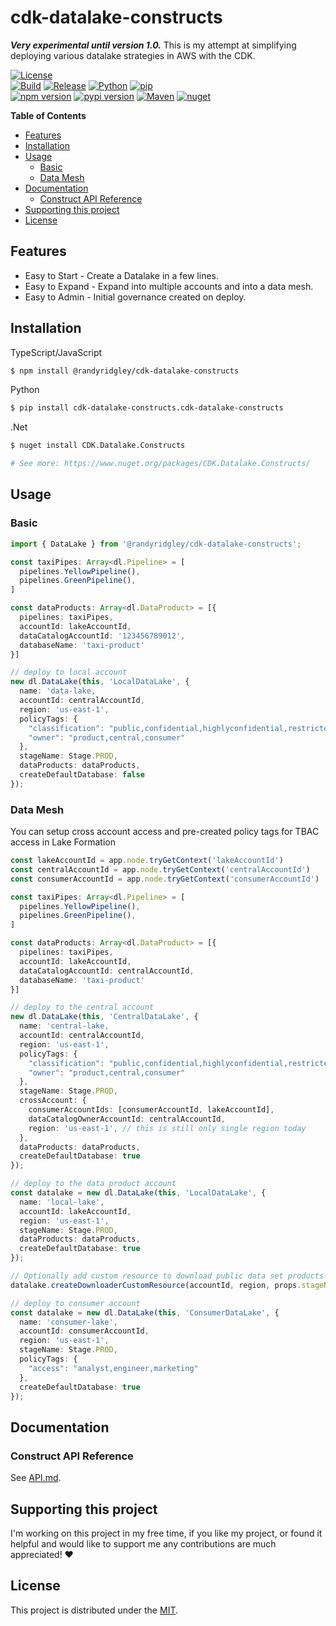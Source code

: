 # cdk-datalake-constructs  <!-- omit in toc -->

***Very experimental until version 1.0.***
This is my attempt at simplifying deploying various datalake strategies in AWS with the CDK.

[![License](https://img.shields.io/badge/License-MIT-green)](https://opensource.org/licenses/MIT)  
[![Build](https://github.com/randyridgley/cdk-datalake-constructs/workflows/build/badge.svg)](https://github.com/randyridgley/cdk-datalake-constructs/workflows/build.yml) 
[![Release](https://github.com/randyridgley/cdk-datalake-constructs/workflows/release/badge.svg)](https://github.com/randyridgley/cdk-datalake-constructs/workflows/release.yml)
[![Python](https://img.shields.io/pypi/pyversions/cdk-datalake-constructs)](https://pypi.org) [![pip](https://img.shields.io/badge/pip%20install-cdk--datalake--constructs-blue)](https://pypi.org/project/cdk-datalake-constructs/)  
[![npm version](https://img.shields.io/npm/v/cdk-datalake-constructs)](https://www.npmjs.com/package/@randyridgley/cdk-datalake-constructs) [![pypi version](https://img.shields.io/pypi/v/cdk-datalake-constructs)](https://pypi.org/project/cdk-datalake-constructs/) [![Maven](https://img.shields.io/maven-central/v/io.github.randyridgley/cdk-datalake-constructs)](https://search.maven.org/search?q=a:cdk-datalake-constructs) [![nuget](https://img.shields.io/nuget/v/Cdk.Datalake.Constructs)](https://www.nuget.org/packages/Cdk.Datalake.Constructs/)

**Table of Contents**

- [Features](#features)
- [Installation](#installation)
- [Usage](#usage)
  - [Basic](#basic)
  - [Data Mesh](#data-mesh)
- [Documentation](#documentation)
  - [Construct API Reference](#construct-api-reference)
- [Supporting this project](#supporting-this-project)
- [License](#license)

## Features

- Easy to Start - Create a Datalake in a few lines.
- Easy to Expand - Expand into multiple accounts and into a data mesh.
- Easy to Admin - Initial governance created on deploy.

## Installation

TypeScript/JavaScript

```sh
$ npm install @randyridgley/cdk-datalake-constructs
```

Python

```sh
$ pip install cdk-datalake-constructs.cdk-datalake-constructs
```

.Net

```sh
$ nuget install CDK.Datalake.Constructs

# See more: https://www.nuget.org/packages/CDK.Datalake.Constructs/
```

## Usage

### Basic

```typescript
import { DataLake } from '@randyridgley/cdk-datalake-constructs';

const taxiPipes: Array<dl.Pipeline> = [
  pipelines.YellowPipeline(),
  pipelines.GreenPipeline(),
]

const dataProducts: Array<dl.DataProduct> = [{
  pipelines: taxiPipes,
  accountId: lakeAccountId,
  dataCatalogAccountId: '123456789012',
  databaseName: 'taxi-product'
}]

// deploy to local account
new dl.DataLake(this, 'LocalDataLake', {
  name: 'data-lake,
  accountId: centralAccountId,
  region: 'us-east-1',
  policyTags: {
    "classification": "public,confidential,highlyconfidential,restricted,critical",
    "owner": "product,central,consumer"
  },
  stageName: Stage.PROD,
  dataProducts: dataProducts,
  createDefaultDatabase: false
});
```

### Data Mesh
You can setup cross account access and pre-created policy tags for TBAC access in Lake Formation

```typescript
const lakeAccountId = app.node.tryGetContext('lakeAccountId')
const centralAccountId = app.node.tryGetContext('centralAccountId')
const consumerAccountId = app.node.tryGetContext('consumerAccountId')

const taxiPipes: Array<dl.Pipeline> = [
  pipelines.YellowPipeline(),
  pipelines.GreenPipeline(),
]

const dataProducts: Array<dl.DataProduct> = [{
  pipelines: taxiPipes,
  accountId: lakeAccountId,
  dataCatalogAccountId: centralAccountId,
  databaseName: 'taxi-product'
}]

// deploy to the central account
new dl.DataLake(this, 'CentralDataLake', {
  name: 'central-lake,
  accountId: centralAccountId,
  region: 'us-east-1',
  policyTags: {
    "classification": "public,confidential,highlyconfidential,restricted,critical",
    "owner": "product,central,consumer"
  },
  stageName: Stage.PROD,
  crossAccount: {
    consumerAccountIds: [consumerAccountId, lakeAccountId],
    dataCatalogOwnerAccountId: centralAccountId,
    region: 'us-east-1', // this is still only single region today    
  },
  dataProducts: dataProducts,
  createDefaultDatabase: true
});

// deploy to the data product account
const datalake = new dl.DataLake(this, 'LocalDataLake', {
  name: 'local-lake',
  accountId: lakeAccountId,
  region: 'us-east-1',
  stageName: Stage.PROD,
  dataProducts: dataProducts,
  createDefaultDatabase: true
});

// Optionally add custom resource to download public data set products
datalake.createDownloaderCustomResource(accountId, region, props.stageName)

// deploy to consumer account
const datalake = new dl.DataLake(this, 'ConsumerDataLake', {
  name: 'consumer-lake',
  accountId: consumerAccountId,
  region: 'us-east-1',
  stageName: Stage.PROD,
  policyTags: {
    "access": "analyst,engineer,marketing"
  },
  createDefaultDatabase: true
});
```

## Documentation

### Construct API Reference

See [API.md](./API.md).


## Supporting this project

I'm working on this project in my free time, if you like my project, or found it helpful and would like to support me any contributions are much appreciated! ❤️

## License

This project is distributed under the [MIT](./LICENSE).

